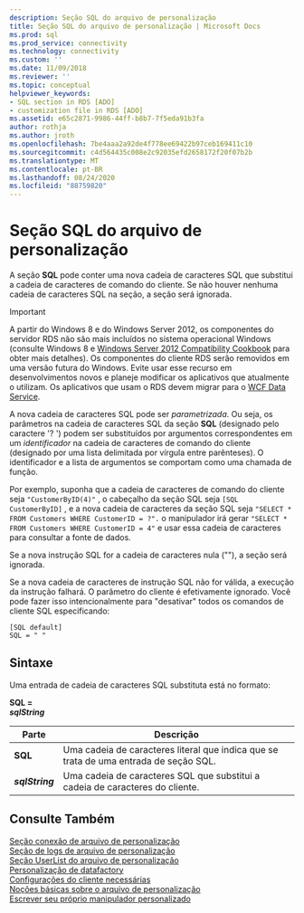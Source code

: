 ```yaml
---
description: Seção SQL do arquivo de personalização
title: Seção SQL do arquivo de personalização | Microsoft Docs
ms.prod: sql
ms.prod_service: connectivity
ms.technology: connectivity
ms.custom: ''
ms.date: 11/09/2018
ms.reviewer: ''
ms.topic: conceptual
helpviewer_keywords:
- SQL section in RDS [ADO]
- customization file in RDS [ADO]
ms.assetid: e65c2871-9986-44ff-b8b7-7f5eda91b3fa
author: rothja
ms.author: jroth
ms.openlocfilehash: 7be4aaa2a92de4f778ee69422b97ceb169411c10
ms.sourcegitcommit: c4d564435c008e2c92035efd2658172f20f07b2b
ms.translationtype: MT
ms.contentlocale: pt-BR
ms.lasthandoff: 08/24/2020
ms.locfileid: "88759820"
---
```

# <a name="customization-file-sql-section"></a>Seção SQL do arquivo de personalização
A seção **SQL** pode conter uma nova cadeia de caracteres SQL que substitui a cadeia de caracteres de comando do cliente. Se não houver nenhuma cadeia de caracteres SQL na seção, a seção será ignorada.  
  
> [!IMPORTANT]
>  A partir do Windows 8 e do Windows Server 2012, os componentes do servidor RDS não são mais incluídos no sistema operacional Windows (consulte Windows 8 e [Windows Server 2012 Compatibility Cookbook](https://www.microsoft.com/download/details.aspx?id=27416) para obter mais detalhes). Os componentes do cliente RDS serão removidos em uma versão futura do Windows. Evite usar esse recurso em desenvolvimentos novos e planeje modificar os aplicativos que atualmente o utilizam. Os aplicativos que usam o RDS devem migrar para o [WCF Data Service](https://go.microsoft.com/fwlink/?LinkId=199565).  
  
 A nova cadeia de caracteres SQL pode ser *parametrizada*. Ou seja, os parâmetros na cadeia de caracteres SQL da seção **SQL** (designado pelo caractere '? ') podem ser substituídos por argumentos correspondentes em um *identificador* na cadeia de caracteres de comando do cliente (designado por uma lista delimitada por vírgula entre parênteses). O identificador e a lista de argumentos se comportam como uma chamada de função.  
  
 Por exemplo, suponha que a cadeia de caracteres de comando do cliente seja `"CustomerByID(4)"` , o cabeçalho da seção SQL seja `[SQL CustomerByID]` , e a nova cadeia de caracteres da seção SQL seja `"SELECT * FROM Customers WHERE CustomerID = ?".` o manipulador irá gerar `"SELECT * FROM Customers WHERE CustomerID = 4"` e usar essa cadeia de caracteres para consultar a fonte de dados.  
  
 Se a nova instrução SQL for a cadeia de caracteres nula (""), a seção será ignorada.  
  
 Se a nova cadeia de caracteres de instrução SQL não for válida, a execução da instrução falhará. O parâmetro do cliente é efetivamente ignorado. Você pode fazer isso intencionalmente para "desativar" todos os comandos de cliente SQL especificando:  
  
```console
[SQL default]   
SQL = " "  
```  
  
## <a name="syntax"></a>Sintaxe  
 Uma entrada de cadeia de caracteres SQL substituta está no formato:  
  
 **SQL =**   
 ***sqlString***  
  
|Parte|Descrição|  
|----------|-----------------|  
|**SQL**|Uma cadeia de caracteres literal que indica que se trata de uma entrada de seção SQL.|  
|***sqlString***|Uma cadeia de caracteres SQL que substitui a cadeia de caracteres do cliente.|  
  
## <a name="see-also"></a>Consulte Também  
 [Seção conexão de arquivo de personalização](./customization-file-connect-section.md)   
 [Seção de logs de arquivo de personalização](./customization-file-logs-section.md)   
 [Seção UserList do arquivo de personalização](./customization-file-userlist-section.md)   
 [Personalização de datafactory](./datafactory-customization.md)   
 [Configurações do cliente necessárias](./required-client-settings.md)   
 [Noções básicas sobre o arquivo de personalização](./understanding-the-customization-file.md)   
 [Escrever seu próprio manipulador personalizado](./writing-your-own-customized-handler.md)